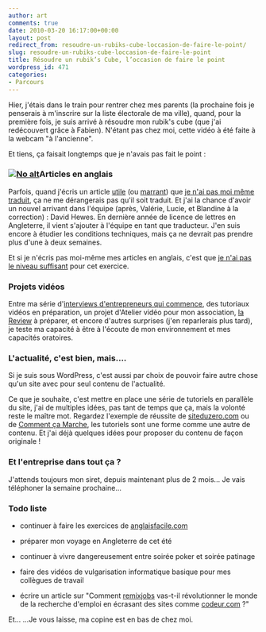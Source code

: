 ```yaml
---
author: art
comments: true
date: 2010-03-20 16:17:00+00:00
layout: post
redirect_from: resoudre-un-rubiks-cube-loccasion-de-faire-le-point/
slug: resoudre-un-rubiks-cube-loccasion-de-faire-le-point
title: Résoudre un rubik’s Cube, l’occasion de faire le point
wordpress_id: 471
categories:
- Parcours
---
```


Hier, j'étais dans le train pour rentrer chez mes parents (la prochaine fois je penserais à m'inscrire sur la liste électorale de ma ville), quand, pour la première fois, je suis arrivé à résoudre mon rubik's cube (que j'ai redécouvert grâce à Fabien). N'étant pas chez moi, cette vidéo à été faite à la webcam "à l'ancienne".



Et tiens, ça faisait longtemps que je n'avais pas fait le point :


### <a href="https://static.irz.fr/2010/03/CIMG0893.jpg"><img alt="No alt" data-src="https://static.irz.fr/2010/03/CIMG0893-300x225.jpg" src="https://static.irz.fr/thumb.php?size=<100&crop=0&src=https://static.irz.fr/2010/03/CIMG0893-300x225.jpg" /></a>Articles en anglais


Parfois, quand j'écris un article [utile](https://irz.fr/objectif-neige) (ou [marrant](https://irz.fr/aujourdhui-jai-signe-un-billet-de-banque)) que [je n'ai pas moi même traduit](https://irz.fr/lecons-de-vie-albert-einstein), ça ne me dérangerais pas qu'il soit traduit. Et j'ai la chance d'avoir un nouvel arrivant dans l'équipe (après, Valérie, Lucie, et Blandine à la correction) : David Hewes. En dernière année de licence de lettres en Angleterre, il vient s'ajouter à l'équipe en tant que traducteur. J'en suis encore à étudier les conditions techniques, mais ça ne devrait pas prendre plus d'une à deux semaines.

Et si je n'écris pas moi-même mes articles en anglais, c'est que [je n'ai pas le niveau suffisant](http://www.youtube.com/watch?v=9oBHga1RgWU) pour cet exercice.


### Projets vidéos


Entre ma série d'[interviews d'entrepreneurs qui commence](https://irz.fr/objectif-neige), des tutoriaux vidéos en préparation, un projet d'Atelier vidéo pour mon association, [la Review](https://irz.fr/recherche?q=review) à préparer, et encore d'autres surprises (j'en reparlerais plus tard), je teste ma capacité à être à l'écoute de mon environnement et mes capacités oratoires.


### L'actualité, c'est bien, mais....


Si je suis sous WordPress, c'est aussi par choix de pouvoir faire autre chose qu'un site avec pour seul contenu de l'actualité.

Ce que je souhaite, c'est mettre en place une série de tutoriels en parallèle du site, j'ai de multiples idées, pas tant de temps que ça, mais la volonté reste le maître mot. Regardez l'exemple de réussite de [siteduzero.com](http://www.siteduzero.com/) ou de [Comment ça Marche](http://www.commentcamarche.net), les tutoriels sont une forme comme une autre de contenu. Et j'ai déjà quelques idées pour proposer du contenu de façon originale !


### Et l'entreprise dans tout ça ?


J'attends toujours mon siret, depuis maintenant plus de 2 mois... Je vais téléphoner la semaine prochaine...


### Todo liste





	
  * continuer à faire les exercices de [anglaisfacile.com](http://anglaisfacile.com)

	
  * préparer mon voyage en Angleterre de cet été

	
  * continuer à vivre dangereusement entre soirée poker et soirée patinage

	
  * faire des vidéos de vulgarisation informatique basique pour mes collègues de travail

	
  * écrire un article sur "Comment [remixjobs](http://www.remixjobs.com) vas-t-il révolutionner le monde de la recherche d'emploi en écrasant des sites comme [codeur.com](http://codeur.com) ?"


Et... ...Je vous laisse, ma copine est en bas de chez moi.
